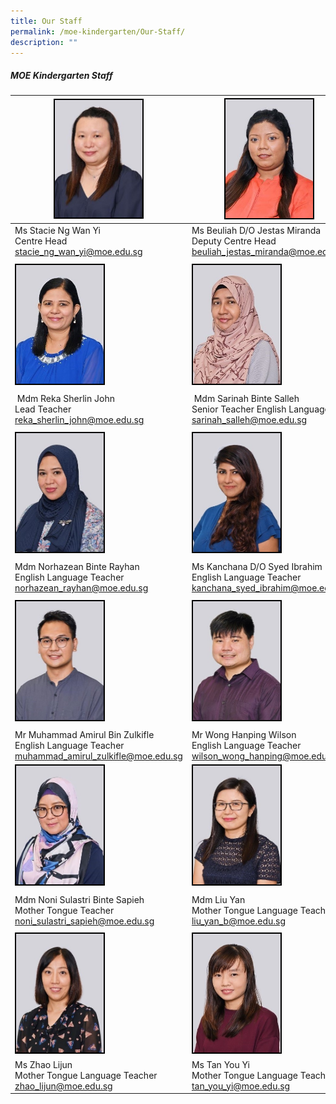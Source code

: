 ```yaml
---
title: Our Staff
permalink: /moe-kindergarten/Our-Staff/
description: ""
---
```

##### MOE Kindergarten Staff
| <img style="width:140px; height:236; border:2px double black" src="/images/MOE%20Kindergarten/Our%20Staff/Stacie_2.jpeg">| <img style="border:2px double black; width:140px; height:190px;" src="/images/MOE%20Kindergarten/Our%20Staff/S3.jpg">|<img style="border:2px double black; width:140px; height:190px;" src="/images/MOE%20Kindergarten/Our%20Staff/S6.jpg"> |
| -------- | -------- | -------- |
|Ms Stacie Ng Wan Yi <br> Centre Head<br><a href="mailto:stacie_ng_wan_yi@moe.edu.sg">stacie_ng_wan_yi@moe.edu.sg | Ms Beuliah D/O Jestas Miranda <br> Deputy Centre Head <br><a href="mailto:beuliah_jestas_miranda@moe.edu.sg"> beuliah_jestas_miranda@moe.edu.sg</a> | Mdm Zhang Rui <br> Snr Teacher Chinese Langauge <br><a href="mailto:zhang_rui_a@moe.edu.sg" >zhang_rui_a@moe.edu.sg </a>
|  |  |  |
| <img style="border:2px double black; width:140px; height:190px;" src="/images/MOE%20Kindergarten/Our%20Staff/S4.jpg"> |  <img style="border:2px double black; width:140px; height:190px;" src="/images/MOE%20Kindergarten/Our%20Staff/S5.jpg">|<img style="border:2px double black; width:140px; height:190px;" src="/images/MOE%20Kindergarten/Our%20Staff/S7.jpg"> |
|  |  |  |
| Mdm Reka Sherlin John <br> Lead Teacher <br><a href="mailto:reka_sherlin_john@moe.edu.sg" >reka_sherlin_john@moe.edu.sg</a>  | Mdm Sarinah Binte Salleh<br> Senior Teacher English Language <br><a href="mailto:sarinah_salleh@moe.edu.sg " >sarinah_salleh@moe.edu.sg</a> |  Ms Nurfarha Begum Binti Naina Mohamed <br> English Language Teacher<br> <a href="mailto:nurfarha_begum_naina_mohamed@moe.edu.sg" target="_blank">nurfarha_begum_naina_mohamed@moe.edu.sg </a> | 
|  |  |  |
|<img style="border:2px double black; width:140px; height:190px" src="/images/MOE%20Kindergarten/Our%20Staff/S8.jpg"> | <img style="border:2px double black; width:140px; height:190px;" src="/images/MOE%20Kindergarten/Our%20Staff/S9.jpg"> | <img style="border:2px double black; width:140px; height:190px;" src="/images/MOE%20Kindergarten/Our%20Staff/S10.jpg">|
|  |  |  |
| Mdm Norhazean Binte Rayhan <br> English Language Teacher <a href="mailto:norhazean_rayhan@moe.edu.sg" target="_blank">norhazean_rayhan@moe.edu.sg</a>|Ms Kanchana D/O Syed Ibrahim <br> English Language Teacher <br><a href="mailto:kanchana_syed_ibrahim@moe.edu.sg" target="_blank">kanchana_syed_ibrahim@moe.edu.sg</a> | Ms Long Zhi Qi, Gilda <br> English Language Teacher <br><a href="mailto:long_zhi_qi_gilda@moe.edu.sg"> long_zhi_qi@moe.edu.sg | 
|  |  |  |
| <img style="border:2px double black;  width:140px; height:190px;" src="/images/MOE%20Kindergarten/Our%20Staff/S11.jpg"> | <img style="border:2px double black; width:140px; height:190px;" src="/images/MOE%20Kindergarten/Our%20Staff/S12.jpg"> | <img style="border:2px double black; width:140px; height:190px;" src="/images/MOE%20Kindergarten/Our%20Staff/S13.jpg">|
|  |  |  |
| Mr Muhammad Amirul Bin Zulkifle <br> English Language Teacher <br><a href="mailto:muhammad_amirul_zulkifle@moe.edu.sg" target="_blank">muhammad_amirul_zulkifle@moe.edu.sg |Mr Wong Hanping Wilson <br> English Language Teacher<br><a href="mailto:wilson_wong_hanping@moe.edu.sg" target="_blank">wilson_wong_hanping@moe.edu.sg</a> |Ms Ng Siew Cheng <br> English Language Teacher <br><a href="mailto:ng_siew_cheng@moe.edu.sg">ng_siew_cheng@moe.edu.sg |
| <img style="border:2px double black; width:140px; height:190px;" src="/images/MOE%20Kindergarten/Our%20Staff/S14.jpg"> | <img style="border:2px double black; width:140px; height:190px" src="/images/MOE%20Kindergarten/Our%20Staff/S19.jpg">| <img style="border:2px double black; width:140px; height:190px;" src="/images/MOE%20Kindergarten/Our%20Staff/S15.jpg"> |
|  |  |  |
| Mdm Noni Sulastri Binte Sapieh <br> Mother Tongue Teacher<br><a href="mailto:noni_sulastri_sapieh@moe.edu.sg">noni_sulastri_sapieh@moe.edu.sg |Mdm Liu Yan<br> Mother Tongue Language Teacher <br><a href="mailto:liu_yan_b@moe.edu.sg">liu_yan_b@moe.edu.sg </a>  |  Mdm Zhang Yuhui<br> Mother Tonngue Language Teacher <br><a href="mailto:zhang_yuhui@moe.edu.sg" target="_blank">zhang_yuhui@moe.edu.sg</a> |
|  |  |  |
| <img style="border:2px double black; width:140px; height:190px;" src="/images/MOE%20Kindergarten/Our%20Staff/S16.jpg"> | <img style="border:2px double black; width:140px; height:190px;" src="/images/MOE%20Kindergarten/Our%20Staff/S17.jpg"> | <img style="border:2px double black; width:140px; height:190px;" src="/images/MOE%20Kindergarten/Our%20Staff/S18.jpg"> | 
|  Ms Zhao Lijun<br> Mother Tongue Language Teacher <br><a href="mailto:zhao_lijun@moe.edu.sg">zhao_lijun@moe.edu.sg</a> | Ms Tan You Yi <br> Mother Tongue Language Teacher<br><a href="mailto:atn_you_yi@moe.edu.sg">tan_you_yi@moe.edu.sg |  Ms Li Ling<br> Mother Tongue Language Teacher <br><a href="mailto:li_ling@moe.edu.sg" target="_blank">li_ling@moe.edu.sg</a> |
